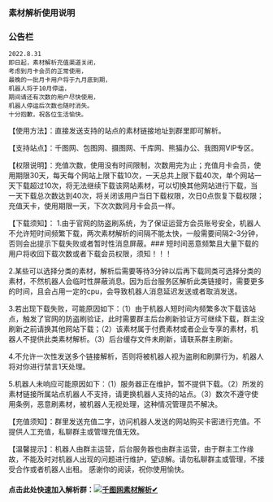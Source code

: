 ### 素材解析使用说明

### 公告栏
```
2022.8.31
即日起，素材解析充值渠道关闭，
考虑到月卡会员的正常使用，
最晚的一批月卡用户将于九月底到期，
机器人将于10月停运，
期间请还有次数的用户尽快使用，
机器人停运后次数也随时消失。
十分抱歉，祝各位生活愉快。
```




【使用方法】：直接发送支持的站点的素材链接地址到群里即可解析。

【支持站点】：千图网、包图网、摄图网、千库网、熊猫办公、我图网VIP专区。

【权限说明】：充值次数，使用没有时间限制，次数用完为止；充值月卡会员，使用期限30天，每天每个网站上限下载10次，一天总共上限下载40次，单个网站一天下载超过10次，将无法继续下载该网站素材，可以切换其他网站进行下载，当一天下载总次数达到40次，将关闭该用户当日下载权限，次日0点恢复下载权限；充值天卡，使用期限一天，下次次数同月卡会员一样。

【下载须知】：
1.由于官网的防盗刷系统，为了保证运营方会员账号安全，机器人不允许短时间频繁下载，两次素材解析的间隔不能太快，一般需要间隔2-3分钟，否则会出提示下载失败或者暂时性消息屏蔽。### 短时间恶意频繁且大量下载的用户将收回下载次数或者下载会员权限，须知！！！

2.某些可以选择分类的素材，解析后需要等待3分钟以后再下载同类可选择分类的素材，不然机器人会临时性屏蔽消息。因为后台服务区解析此类链接时，需要更多的时间，且会占用一定的cpu，会导致机器人消息延迟发送或者取消发送。

3.若出现下载失败，可能原因如下：（1）由于机器人短时间内频繁多次下载该站点，触发了官网的防盗刷验证，此时需要群主后台刷新验证方可继续下载，群主没刷新之前请换其他网站下载；（2）该素材属于付费素材或者企业专享的素材，机器人不提供此类素材解析。（3）后台缓存文件未刷新，请联系群主刷新。

4.不允许一次性发送多个链接解析，否则将被机器人视为盗刷和刷屏行为，机器人将对你进行禁言1天处理。

5.机器人未响应可能原因如下：（1）服务器正在维护，暂不提供下载。（2）所发的素材链接所属站点机器人不支持，请更换机器人支持的站点。（3）数次不遵守使用条例，恶意刷素材，被机器人无视处理，这种情况管理员不解决。

【充值须知】：群里发送充值二字，访问机器人发送的网站购买卡密进行充值。不提供人工充值，私聊群主或管理充值无效。

【温馨提示】：机器人由群主运营，后台服务器也由群主运营，由于群主工作缘故，不能及时对机器人出现的问题进行维护，望谅解。请勿私聊群主或管理，不接受合作或者机器人出租。
感谢你的阅读，祝你使用愉快。

#### 点击此处快速加入解析群：<a target="_blank" href="https://qm.qq.com/cgi-bin/qm/qr?k=4SJ_EHTtjWd_JaMrzA5XHIzzrrcWFOSe&jump_from=webapi"><img border="0" src="//pub.idqqimg.com/wpa/images/group.png" alt="千图网素材解析✔" title="千图网素材解析✔"></a>

